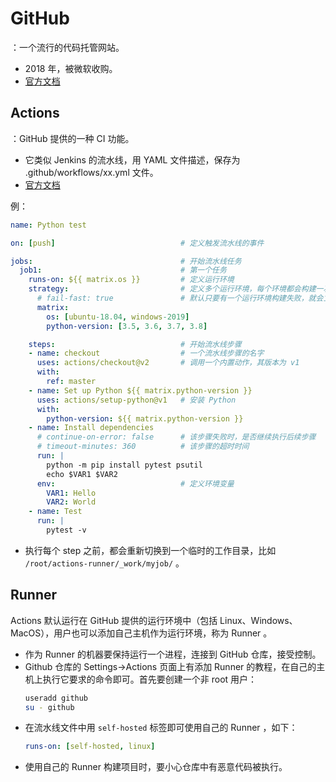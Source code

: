 # GitHub

：一个流行的代码托管网站。
- 2018 年，被微软收购。
- [官方文档](https://docs.github.com/en)

## Actions

：GitHub 提供的一种 CI 功能。
- 它类似 Jenkins 的流水线，用 YAML 文件描述，保存为 .github/workflows/xx.yml 文件。
- [官方文档](https://help.github.com/en/actions)

例：
```yml
name: Python test

on: [push]                            # 定义触发流水线的事件

jobs:                                 # 开始流水线任务
  job1:                               # 第一个任务
    runs-on: ${{ matrix.os }}         # 定义运行环境
    strategy:                         # 定义多个运行环境，每个环境都会构建一次
      # fail-fast: true               # 默认只要有一个运行环境构建失败，就会立即放弃执行整个流水线
      matrix:
        os: [ubuntu-18.04, windows-2019]
        python-version: [3.5, 3.6, 3.7, 3.8]

    steps:                            # 开始流水线步骤
    - name: checkout                  # 一个流水线步骤的名字
      uses: actions/checkout@v2       # 调用一个内置动作，其版本为 v1
      with:
        ref: master
    - name: Set up Python ${{ matrix.python-version }}
      uses: actions/setup-python@v1   # 安装 Python
      with:
        python-version: ${{ matrix.python-version }}
    - name: Install dependencies
      # continue-on-error: false      # 该步骤失败时，是否继续执行后续步骤
      # timeout-minutes: 360          # 该步骤的超时时间
      run: |
        python -m pip install pytest psutil
        echo $VAR1 $VAR2
      env:                            # 定义环境变量
        VAR1: Hello
        VAR2: World
    - name: Test
      run: |
        pytest -v
```

- 执行每个 step 之前，都会重新切换到一个临时的工作目录，比如 `/root/actions-runner/_work/myjob/` 。

## Runner

Actions 默认运行在 GitHub 提供的运行环境中（包括 Linux、Windows、MacOS），用户也可以添加自己主机作为运行环境，称为 Runner 。
- 作为 Runner 的机器要保持运行一个进程，连接到 GitHub 仓库，接受控制。
- Github 仓库的 Settings->Actions 页面上有添加 Runner 的教程，在自己的主机上执行它要求的命令即可。首先要创建一个非 root 用户：
  ```sh
  useradd github
  su - github
  ```
- 在流水线文件中用 `self-hosted` 标签即可使用自己的 Runner ，如下：
  ```yml
  runs-on: [self-hosted, linux]
  ```
- 使用自己的 Runner 构建项目时，要小心仓库中有恶意代码被执行。
